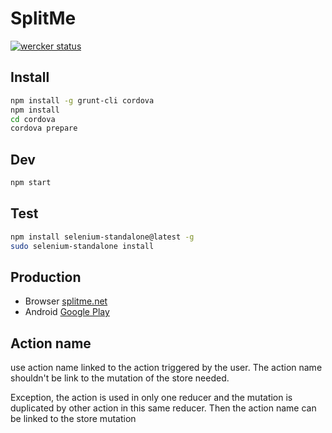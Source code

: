 # SplitMe

[![wercker status](https://app.wercker.com/status/5ad10e66eced6a3bfc139f962105324e/m/master "wercker status")](https://app.wercker.com/project/bykey/5ad10e66eced6a3bfc139f962105324e)

## Install

```sh
npm install -g grunt-cli cordova
npm install
cd cordova
cordova prepare
```

## Dev

```sh
npm start
```

## Test

```sh
npm install selenium-standalone@latest -g
sudo selenium-standalone install
```

## Production
- Browser [splitme.net](http://splitme.net)
- Android [Google Play](https://play.google.com/store/apps/details?id=com.split.app)

## Action name

use action name linked to the action triggered by the user. The action name shouldn't be link to the mutation of the store needed.

Exception, the action is used in only one reducer and the mutation is duplicated by other action in this same reducer. Then the action name can be linked to the store mutation
